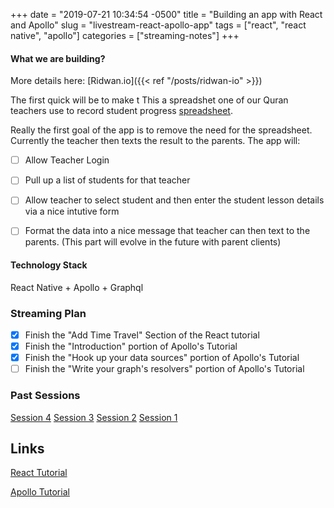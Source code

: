 +++
date = "2019-07-21 10:34:54 -0500"
title = "Building an app with React and Apollo"
slug = "livestream-react-apollo-app"
tags = ["react", "react native", "apollo"]
categories = ["streaming-notes"]
+++

#### What we are building?

More details here: [Ridwan.io]({{< ref "/posts/ridwan-io" >}})

The first quick will be to make t
This a spreadshet one of our Quran teachers use to record student progress [spreadsheet](https://docs.google.com/spreadsheets/d/1OxS0xbLkGXO1HOMCInlix0jywb-naC3CoFFkDPeQ5T8/edit?usp=sharing).


Really the first goal of the app is to remove the need for the spreadsheet. Currently the teacher then texts the result to the parents.
The app will:
- [ ] Allow Teacher Login
- [ ] Pull up a list of students for that teacher
- [ ] Allow teacher to select student and then enter the student lesson details via a nice intutive form
- [ ] Format the data into a nice message that teacher can then text to the parents. (This part will evolve in the future with parent clients)


#### Technology Stack

React Native + Apollo + Graphql

### Streaming Plan

- [x] Finish the "Add Time Travel" Section of the React tutorial
- [x] Finish the "Introduction" portion of Apollo's Tutorial
- [x] Finish the "Hook up your data sources" portion of Apollo's Tutorial
- [ ] Finish the "Write your graph's resolvers" portion of Apollo's Tutorial

### Past Sessions

[Session 4](https://youtu.be/rsxe_GWJew0)
[Session 3](https://youtu.be/xQRjwu61jMM)
[Session 2](https://youtu.be/y42eBbeodaA)
[Session 1](https://youtu.be/fdqMPAWzsJs)

## Links

[React Tutorial](https://reactjs.org/tutorial/tutorial.html#adding-time-travel)

[Apollo Tutorial](https://www.apollographql.com/docs/tutorial/introduction/)

